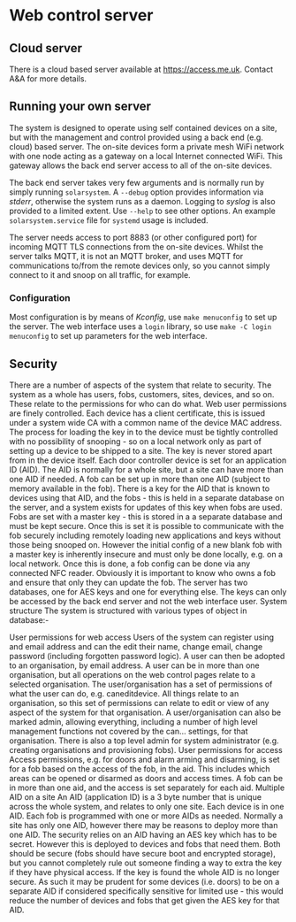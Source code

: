 # Web control server

## Cloud server
There is a cloud based server available at https://access.me.uk. Contact A&A for more details.

## Running your own server

The system is designed to operate using self contained devices on a site, but with the management and control provided using a back end (e.g. cloud) based server. The on-site devices form a private mesh WiFi network with one node acting as a gateway on a local Internet connected WiFi. This gateway allows the back end server access to all of the on-site devices. 

The back end server takes very few arguments and is normally run by simply running `solarsystem`. A `--debug` option provides information via *stderr*, otherwise the system runs as a daemon. Logging to *syslog* is also provided to a limited extent. Use `--help` to see other options. An example `solarsystem.service` file for `systemd` usage is included.

The server needs access to port 8883 (or other configured port) for incoming MQTT TLS connections from the on-site devices. Whilst the server talks MQTT, it is not an MQTT broker, and uses MQTT for communications to/from the remote devices only, so you cannot simply connect to it and snoop on all traffic, for example.

### Configuration

Most configuration is by means of *Kconfig*, use `make menuconfig` to set up the server. The web interface uses a `login` library, so use `make -C login menuconfig` to set up parameters for the web interface.

## Security

There are a number of aspects of the system that relate to security.
The system as a whole has users, fobs, customers, sites, devices, and so on. These relate to the permissions for who can do what. Web user permissions are finely controlled.
Each device has a client certificate, this is issued under a system wide CA with a common name of the device MAC address. The process for loading the key in to the device must be tightly controlled with no possibility of snooping - so on a local network only as part of setting up a device to be shipped to a site. The key is never stored apart from in the device itself.
Each door controller device is set for an application ID (AID). The AID is normally for a whole site, but a site can have more than one AID if needed. A fob can be set up in more than one AID (subject to memory available in the fob). There is a key for the AID that is known to devices using that AID, and the fobs - this is held in a separate database on the server, and a system exists for updates of this key when fobs are used.
Fobs are set with a master key - this is stored in a a separate database and must be kept secure. Once this is set it is possible to communicate with the fob securely including remotely loading new applications and keys without those being snooped on. However the initial config of a new blank fob with a master key is inherently insecure and must only be done locally, e.g. on a local network. Once this is done, a fob config can be done via any connected NFC reader. Obviously it is important to know who owns a fob and ensure that only they can update the fob.
The server has two databases, one for AES keys and one for everything else. The keys can only be accessed by the back end server and not the web interface user.
System structure
The system is structured with various types of object in database:-

User permissions for web access
Users of the system can register using and email address and can the edit their name, change email, change password (including forgotten password logic).
A user can then be adopted to an organisation, by email address. A user can be in more than one organisation, but all operations on the web control pages relate to a selected organisation.
The user/organisation has a set of permissions of what the user can do, e.g. caneditdevice. All things relate to an organisation, so this set of permissions can relate to edit or view of any aspect of the system for that organisation.
A user/organisation can also be marked admin, allowing everything, including a number of high level management functions not covered by the can… settings, for that organisation.
There is also a top level admin for system administrator (e.g. creating organisations and provisioning fobs).
User permissions for access
Access permissions, e.g. for doors and alarm arming and disarming, is set for a fob based on the access of the fob, in the aid. This includes which areas can be opened or disarmed as doors and access times. A fob can be in more than one aid, and the access is set separately for each aid.
Multiple AID on a site
An AID (application ID) is a 3 byte number that is unique across the whole system, and relates to only one site. Each device is in one AID. Each fob is programmed with one or more AIDs as needed. Normally a site has only one AID, however there may be reasons to deploy more than one AID.
The security relies on an AID having an AES key which has to be secret. However this is deployed to devices and fobs that need them. Both should be secure (fobs should have secure boot and encrypted storage), but you cannot completely rule out someone finding a way to extra the key if they have physical access. If the key is found the whole AID is no longer secure. As such it may be prudent for some devices (i.e. doors) to be on a separate AID if considered specifically sensitive for limited use - this would reduce the number of devices and fobs that get given the AES key for that AID.
